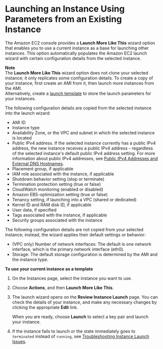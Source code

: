 # Launching an Instance Using Parameters from an Existing Instance<a name="launch-more-like-this"></a>

The Amazon EC2 console provides a **Launch More Like This** wizard option that enables you to use a current instance as a base for launching other instances\. This option automatically populates the Amazon EC2 launch wizard with certain configuration details from the selected instance\. 

**Note**  
The **Launch More Like This** wizard option does not clone your selected instance; it only replicates some configuration details\. To create a copy of your instance, first create an AMI from it, then launch more instances from the AMI\.  
Alternatively, create a [launch template](ec2-launch-templates.md) to store the launch parameters for your instances\.

The following configuration details are copied from the selected instance into the launch wizard:
+ AMI ID
+ Instance type
+ Availability Zone, or the VPC and subnet in which the selected instance is located
+ Public IPv4 address\. If the selected instance currently has a public IPv4 address, the new instance receives a public IPv4 address \- regardless of the selected instance's default public IPv4 address setting\. For more information about public IPv4 addresses, see [Public IPv4 Addresses and External DNS Hostnames](using-instance-addressing.md#concepts-public-addresses)\.
+ Placement group, if applicable
+ IAM role associated with the instance, if applicable
+ Shutdown behavior setting \(stop or terminate\)
+ Termination protection setting \(true or false\)
+ CloudWatch monitoring \(enabled or disabled\)
+ Amazon EBS\-optimization setting \(true or false\)
+ Tenancy setting, if launching into a VPC \(shared or dedicated\)
+ Kernel ID and RAM disk ID, if applicable
+ User data, if specified
+ Tags associated with the instance, if applicable 
+ Security groups associated with the instance

The following configuration details are not copied from your selected instance; instead, the wizard applies their default settings or behavior:
+ \(VPC only\) Number of network interfaces: The default is one network interface, which is the primary network interface \(eth0\)\.
+ Storage: The default storage configuration is determined by the AMI and the instance type\.

**To use your current instance as a template**

1. On the Instances page, select the instance you want to use\.

1. Choose **Actions**, and then **Launch More Like This**\.

1. The launch wizard opens on the **Review Instance Launch** page\. You can check the details of your instance, and make any necessary changes by clicking the appropriate **Edit** link\. 

   When you are ready, choose **Launch** to select a key pair and launch your instance\.

1. If the instance fails to launch or the state immediately goes to `terminated` instead of `running`, see [Troubleshooting Instance Launch Issues](troubleshooting-launch.md)\.